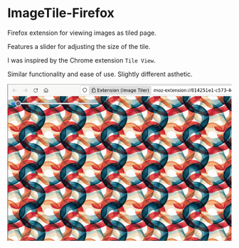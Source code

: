 # ImageTile-Firefox
Firefox extension for viewing images as tiled page.

Features a slider for adjusting the size of the tile.

I was inspired by the Chrome extension `Tile View`. 

Similar functionality and ease of use. Slightly different asthetic. 

![Thumbnail](thumbnail.png)
